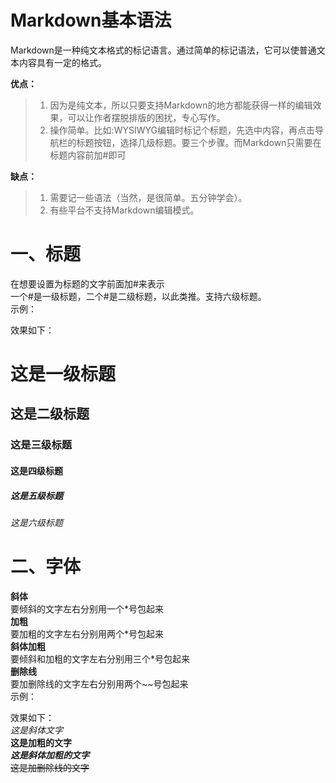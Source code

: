 # Markdown基本语法

Markdown是一种纯文本格式的标记语言。通过简单的标记语法，它可以使普通文本内容具有一定的格式。

**优点：**  
>    1.  因为是纯文本，所以只要支持Markdown的地方都能获得一样的编辑效果，可以让作者摆脱排版的困扰，专心写作。  
>    2.  操作简单。比如:WYSIWYG编辑时标记个标题，先选中内容，再点击导航栏的标题按钮，选择几级标题。要三个步骤。而Markdown只需要在标题内容前加#即可  

**缺点：**  
>    1.  需要记一些语法（当然，是很简单。五分钟学会）。  
>    2.  有些平台不支持Markdown编辑模式。

# 一、标题
在想要设置为标题的文字前面加#来表示  
一个#是一级标题，二个#是二级标题，以此类推。支持六级标题。  
示例：

效果如下：
# 这是一级标题
## 这是二级标题
### 这是三级标题
#### 这是四级标题
##### 这是五级标题
###### 这是六级标题

# 二、字体
**斜体**  
要倾斜的文字左右分别用一个\*号包起来  
**加粗**  
要加粗的文字左右分别用两个\*号包起来  
**斜体加粗**  
要倾斜和加粗的文字左右分别用三个\*号包起来  
**删除线**   
要加删除线的文字左右分别用两个~~号包起来  
示例：

效果如下：  
*这是斜体文字*  
**这是加粗的文字**  
***这是斜体加粗的文字***  
~~这是加删除线的文字~~  




